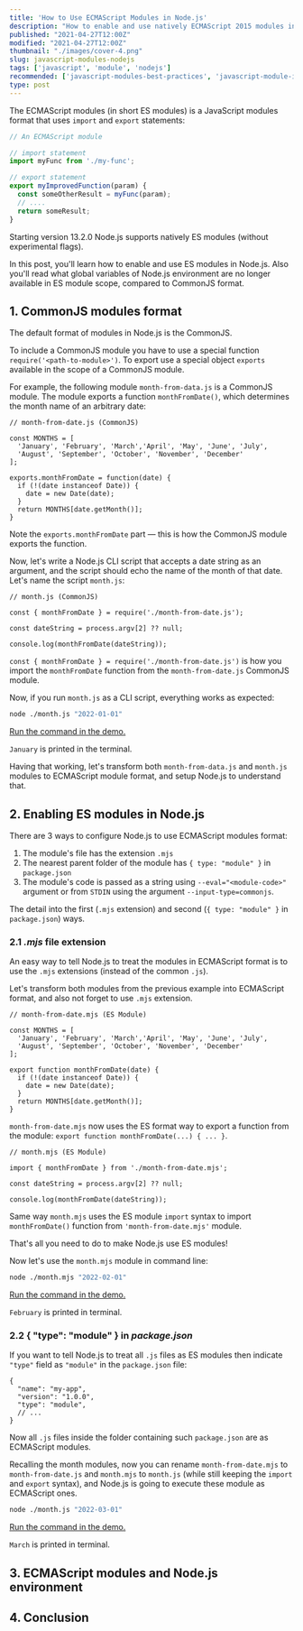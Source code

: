 ```yaml
---
title: 'How to Use ECMAScript Modules in Node.js'
description: "How to enable and use natively ECMAScript 2015 modules in Node.js."
published: "2021-04-27T12:00Z"
modified: "2021-04-27T12:00Z"
thumbnail: "./images/cover-4.png"
slug: javascript-modules-nodejs
tags: ['javascript', 'module', 'nodejs']
recommended: ['javascript-modules-best-practices', 'javascript-module-import-twice']
type: post
---
```


The ECMAScript modules (in short ES modules) is a JavaScript modules format that uses `import` and `export` statements:

```javascript
// An ECMAScript module

// import statement
import myFunc from './my-func';

// export statement
export myImprovedFunction(param) {
  const someOtherResult = myFunc(param);
  // ....
  return someResult;
}
```

Starting version 13.2.0 Node.js supports natively ES modules (without experimental flags).  

In this post, you'll learn how to enable and use ES modules in Node.js. Also you'll read what global variables of Node.js environment are no longer available in ES module scope, compared to CommonJS format.    

## 1. CommonJS modules format

The default format of modules in Node.js is the CommonJS. 

To include a CommonJS module you have to use a special function `require('<path-to-module>')`. To export use a special object `exports` available in the scope of a CommonJS module.  

For example, the following module `month-from-data.js` is a CommonJS module. The module exports a function `monthFromDate()`, which determines the month name of an arbitrary date:

```javascript{8}
// month-from-date.js (CommonJS)

const MONTHS = [
  'January', 'February', 'March','April', 'May', 'June', 'July', 
  'August', 'September', 'October', 'November', 'December'
];

exports.monthFromDate = function(date) {
  if (!(date instanceof Date)) {
    date = new Date(date);
  }
  return MONTHS[date.getMonth()];
}
```

Note the `exports.monthFromDate` part &mdash; this is how the CommonJS module exports the function.  

Now, let's write a Node.js CLI script that accepts a date string as an argument, and the script should echo the name of the month of that date. Let's name the script `month.js`:

```javascript{3}
// month.js (CommonJS)

const { monthFromDate } = require('./month-from-date.js');

const dateString = process.argv[2] ?? null;

console.log(monthFromDate(dateString));
```

`const { monthFromDate } = require('./month-from-date.js')` is how you import the `monthFromDate` function from the `month-from-date.js` CommonJS module.  

Now, if you run `month.js` as a CLI script, everything works as expected:

```bash
node ./month.js "2022-01-01"
```

[Run the command in the demo.](https://codesandbox.io/s/commonjs-qv4np?file=/month.js)

`January` is printed in the terminal.  

Having that working, let's transform both `month-from-data.js` and `month.js` modules to ECMAScript module format, and setup Node.js to understand that.  

## 2. Enabling ES modules in Node.js

There are 3 ways to configure Node.js to use ECMAScript modules format:

1. The module's file has the extension `.mjs` 
2. The nearest parent folder of the module has `{ type: "module" }` in `package.json`
3. The module's code is passed as a string using `--eval="<module-code>"` argument or from `STDIN` using the argument `--input-type=commonjs`.  

The detail into the first (`.mjs` extension) and second (`{ type: "module" }` in `package.json`) ways.  

### 2.1 *.mjs* file extension

An easy way to tell Node.js to treat the modules in ECMAScript format is to use the `.mjs` extensions (instead of the common `.js`).  

Let's transform both modules from the previous example into ECMAScript format, and also not forget to use `.mjs` extension.  

```javascript{1,8}
// month-from-date.mjs (ES Module)

const MONTHS = [
  'January', 'February', 'March','April', 'May', 'June', 'July', 
  'August', 'September', 'October', 'November', 'December'
];

export function monthFromDate(date) {
  if (!(date instanceof Date)) {
    date = new Date(date);
  }
  return MONTHS[date.getMonth()];
}
```

`month-from-date.mjs` now uses the ES format way to export a function from the module: `export function monthFromDate(...) { ... }`.  

```javascript{1,3}
// month.mjs (ES Module)

import { monthFromDate } from './month-from-date.mjs';

const dateString = process.argv[2] ?? null;

console.log(monthFromDate(dateString));
```

Same way `month.mjs` uses the ES module `import` syntax to import `monthFromDate()` function from `'month-from-date.mjs'` module.  

That's all you need to do to make Node.js use ES modules!

Now let's use the `month.mjs` module in command line:

```bash
node ./month.mjs "2022-02-01"
```

[Run the command in the demo.](https://codesandbox.io/s/mjs-extension-8cio7?file=/month.mjs)

`February` is printed in terminal.  

### 2.2 { "type": "module" } in *package.json*

If you want to tell Node.js to treat all `.js` files as ES modules then indicate `"type"` field as `"module"` in the `package.json`
file:

```json{4}
{
  "name": "my-app",
  "version": "1.0.0",
  "type": "module",
  // ...
}
```

Now all `.js` files inside the folder containing such `package.json` are as ECMAScript modules.  

Recalling the month modules, now you can rename `month-from-date.mjs` to `month-from-date.js` and `month.mjs` to `month.js` (while still keeping the `import` and `export` syntax), and Node.js is going to execute these module as ECMAScript ones.

```bash
node ./month.js "2022-03-01"
```

[Run the command in the demo.](https://codesandbox.io/s/type-module-lcr0m?file=/month.js)

`March` is printed in terminal.  

## 3. ECMAScript modules and Node.js environment

## 4. Conclusion